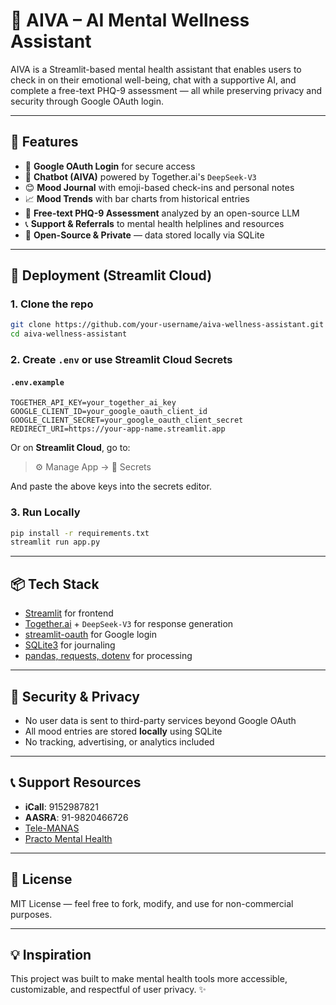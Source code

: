 # 🧠 AIVA – AI Mental Wellness Assistant

AIVA is a Streamlit-based mental health assistant that enables users to check in on their emotional well-being, chat with a supportive AI, and complete a free-text PHQ-9 assessment — all while preserving privacy and security through Google OAuth login.

---

## 🌟 Features

- 🔐 **Google OAuth Login** for secure access
- 💬 **Chatbot (AIVA)** powered by Together.ai's `DeepSeek-V3`
- 😊 **Mood Journal** with emoji-based check-ins and personal notes
- 📈 **Mood Trends** with bar charts from historical entries
- 📝 **Free-text PHQ-9 Assessment** analyzed by an open-source LLM
- 📞 **Support & Referrals** to mental health helplines and resources
- 🧠 **Open-Source & Private** — data stored locally via SQLite

---

## 🚀 Deployment (Streamlit Cloud)

### 1. Clone the repo

```bash
git clone https://github.com/your-username/aiva-wellness-assistant.git
cd aiva-wellness-assistant
```

### 2. Create `.env` or use Streamlit Cloud Secrets

#### `.env.example`

```env
TOGETHER_API_KEY=your_together_ai_key
GOOGLE_CLIENT_ID=your_google_oauth_client_id
GOOGLE_CLIENT_SECRET=your_google_oauth_client_secret
REDIRECT_URI=https://your-app-name.streamlit.app
```

Or on **Streamlit Cloud**, go to:
> ⚙️ Manage App → 🔐 Secrets

And paste the above keys into the secrets editor.

### 3. Run Locally

```bash
pip install -r requirements.txt
streamlit run app.py
```

---

## 📦 Tech Stack

- [Streamlit](https://streamlit.io/) for frontend
- [Together.ai](https://www.together.ai) + `DeepSeek-V3` for response generation
- [streamlit-oauth](https://github.com/streamlit/streamlit-oauth) for Google login
- [SQLite3](https://www.sqlite.org/) for journaling
- [pandas, requests, dotenv](https://pypi.org) for processing

---

## 🔐 Security & Privacy

- No user data is sent to third-party services beyond Google OAuth
- All mood entries are stored **locally** using SQLite
- No tracking, advertising, or analytics included

---

## 📞 Support Resources

- **iCall**: 9152987821
- **AASRA**: 91-9820466726
- [Tele-MANAS](https://telemanas.mohfw.gov.in/)
- [Practo Mental Health](https://www.practo.com/consult)

---

## 📃 License

MIT License — feel free to fork, modify, and use for non-commercial purposes.

---

## 💡 Inspiration

This project was built to make mental health tools more accessible, customizable, and respectful of user privacy. ✨
